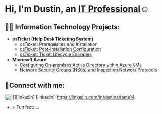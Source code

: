 <h1>Hi, I'm Dustin, an <a href="https://linkedin.com/in/dustinadams14">IT Professional</a>☺</h1>

<h2>👨‍💻 Information Technology Projects:</h2>

- <b>osTicket (Help Desk Ticketing System)</b>
  - [osTicket: Prerequisites and Installation](https://github.com/dustinadams08/osticket-prereqs)
  - [osTicket: Post-Installation Configuration](https://github.com/dustinadams08/post-install-config)
  - [osTicket: Ticket Lifecycle Examples](https://github.com/dustinadams08/ticket-lifecycle)
- <b>Microsoft Azure</b>
  - [Configuring On-premises Active Directory within Azure VMs](https://github.com/joshmadakorcc/configure-ad)
  - [Network Security Groups (NSGs) and Inspecting Network Protocols](https://github.com/joshmadakorcc/azure-network-protocols)

<h2>🤳Connect with me:</h2>

[<img align="left" alt="dustinadams14 | LinkedIn" width="22px" src="https://cdn.jsdelivr.net/npm/simple-icons@v3/icons/linkedin.svg" />][linkedin]
[linkedin]: https://linkedin.com/in/dustinadams14
- ⚡ Fun fact: ...
